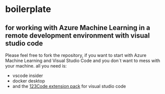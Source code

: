 # boilerplate
## for working with Azure Machine Learning in a remote development environment with visual studio code

Please feel free to fork the repository, if you want to start with Azure Machine Learning and Visual Studio Code  and you don´t want to mess with your machine.
all you need is:
* vscode insider
* docker desktop
* and the [123Code extension pack](https://marketplace.visualstudio.com/items?itemName=holgerimbery.123code) for visual studio code